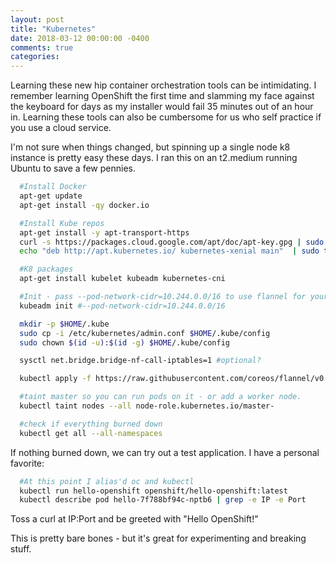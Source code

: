 ```yaml
---
layout: post
title: "Kubernetes"
date: 2018-03-12 00:00:00 -0400
comments: true
categories:
---
```


Learning these new hip container orchestration tools can be intimidating. I remember learning OpenShift the first time and slamming my face against the keyboard for days as my installer would fail 35 minutes out of an hour in. Learning these tools can also be cumbersome for us who self practice if you use a cloud service.

<!-- more -->

I'm not sure when things changed, but spinning up a single node k8 instance is pretty easy these days. I ran this on an t2.medium running Ubuntu to save a few pennies.



``` bash
  #Install Docker
  apt-get update
  apt-get install -qy docker.io

  #Install Kube repos
  apt-get install -y apt-transport-https
  curl -s https://packages.cloud.google.com/apt/doc/apt-key.gpg | sudo apt-key add -
  echo "deb http://apt.kubernetes.io/ kubernetes-xenial main"  | sudo tee -a /etc/apt/sources.list.d/kubernetes.list

  #K8 packages
  apt-get install kubelet kubeadm kubernetes-cni

  #Init - pass --pod-network-cidr=10.244.0.0/16 to use flannel for your pod network
  kubeadm init #--pod-network-cidr=10.244.0.0/16

  mkdir -p $HOME/.kube
  sudo cp -i /etc/kubernetes/admin.conf $HOME/.kube/config
  sudo chown $(id -u):$(id -g) $HOME/.kube/config

  sysctl net.bridge.bridge-nf-call-iptables=1 #optional?

  kubectl apply -f https://raw.githubusercontent.com/coreos/flannel/v0.9.1/Documentation/kube-flannel.yml

  #taint master so you can run pods on it - or add a worker node.
  kubectl taint nodes --all node-role.kubernetes.io/master-

  #check if everything burned down
  kubectl get all --all-namespaces
```

If nothing burned down, we can try out a test application. I have a personal favorite:

``` bash
  #At this point I alias'd oc and kubectl
  kubectl run hello-openshift openshift/hello-openshift:latest
  kubectl describe pod hello-7f788bf94c-nptb6 | grep -e IP -e Port
```

Toss a curl at IP:Port and be greeted with "Hello OpenShift!"

This is pretty bare bones - but it's great for experimenting and breaking stuff.
